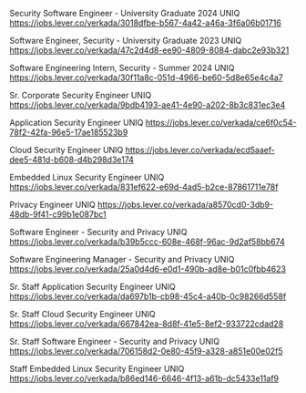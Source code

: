 Security Software Engineer - University Graduate 2024 UNIQ https://jobs.lever.co/verkada/3018dfbe-b567-4a42-a46a-3f6a06b01716

Software Engineer, Security - University Graduate 2023 UNIQ https://jobs.lever.co/verkada/47c2d4d8-ee90-4809-8084-dabc2e93b321

Software Engineering Intern, Security - Summer 2024 UNIQ https://jobs.lever.co/verkada/30f11a8c-051d-4966-be60-5d8e65e4c4a7

Sr. Corporate Security Engineer UNIQ https://jobs.lever.co/verkada/9bdb4193-ae41-4e90-a202-8b3c831ec3e4

Application Security Engineer UNIQ https://jobs.lever.co/verkada/ce6f0c54-78f2-42fa-96e5-17ae185523b9

Cloud Security Engineer UNIQ https://jobs.lever.co/verkada/ecd5aaef-dee5-481d-b608-d4b298d3e174

Embedded Linux Security Engineer UNIQ https://jobs.lever.co/verkada/831ef622-e69d-4ad5-b2ce-87861711e78f

Privacy Engineer UNIQ https://jobs.lever.co/verkada/a8570cd0-3db9-48db-9f41-c99b1e087bc1

Software Engineer - Security and Privacy UNIQ https://jobs.lever.co/verkada/b39b5ccc-608e-468f-96ac-9d2af58bb674

Software Engineering Manager - Security and Privacy UNIQ https://jobs.lever.co/verkada/25a0d4d6-e0d1-490b-ad8e-b01c0fbb4623

Sr. Staff Application Security Engineer UNIQ https://jobs.lever.co/verkada/da697b1b-cb98-45c4-a40b-0c98266d558f

Sr. Staff Cloud Security Engineer UNIQ https://jobs.lever.co/verkada/667842ea-8d8f-41e5-8ef2-933722cdad28

Sr. Staff Software Engineer - Security and Privacy UNIQ https://jobs.lever.co/verkada/706158d2-0e80-45f9-a328-a851e00e02f5

Staff Embedded Linux Security Engineer UNIQ https://jobs.lever.co/verkada/b86ed146-6646-4f13-a61b-dc5433e11af9

